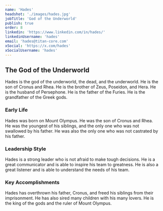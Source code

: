 ```yaml
---
name: 'Hades'
headshot: './images/hades.jpg'
jobTitle: 'God of the Underworld'
publish: true
order: 8
linkedin: 'https://www.linkedin.com/in/hades/'
linkedinUsername: 'hades'
email: 'hades@titan-core.com'
xSocial: 'https://x.com/hades'
xSocialUsername: 'hades'
---
```


## The God of the Underworld

Hades is the god of the underworld, the dead, and the underworld. He is the son of Cronus and Rhea. He is the brother of Zeus, Poseidon, and Hera. He is the husband of Persephone. He is the father of the Furies. He is the grandfather of the Greek gods.

### Early Life

Hades was born on Mount Olympus. He was the son of Cronus and Rhea. He was the youngest of his siblings, and the only one who was not swallowed by his father. He was also the only one who was not castrated by his father.

### Leadership Style

Hades is a strong leader who is not afraid to make tough decisions. He is a great communicator and is able to inspire his team to greatness. He is also a great listener and is able to understand the needs of his team.

### Key Accomplishments

Hades has overthrown his father, Cronus, and freed his siblings from their imprisonment. He has also sired many children with his many lovers. He is the king of the gods and the ruler of Mount Olympus.
